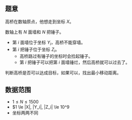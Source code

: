 ## 题意

高桥在数轴原点，他想走到坐标 $X$。

数轴上有 $N$ 面墙和 $N$ 把锤子。

- 第 $i$ 面墙位于坐标 $Y_i$，高桥不能穿墙。
- 第 $i$ 把锤子位于坐标 $Z_i$。
	- 高桥路过有锤子的坐标时会捡起锤子。
	- 第 $i$ 把锤子可以把第 $i$ 面墙锤烂，然后高桥就可以过去了。

判断高桥是否可以达成目标，如果可以，找出最小移动距离。

## 数据范围

- $1 \le N \le 1500$
- $1 \le |X|, |Y_i|, |Z_i| \le 10^9
- 坐标两两不同